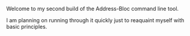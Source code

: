 Welcome to my second build of the Address-Bloc command line tool.  

I am planning on running through it quickly just to reaquaint myself with basic
principles.